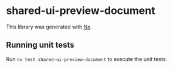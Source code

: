 # shared-ui-preview-document

This library was generated with [Nx](https://nx.dev).

## Running unit tests

Run `nx test shared-ui-preview-document` to execute the unit tests.
